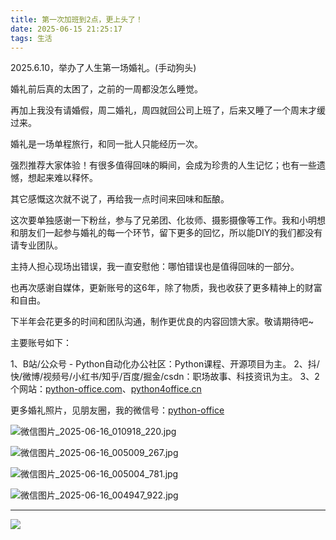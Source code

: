 ```yaml
---
title: 第一次加班到2点，更上头了！
date: 2025-06-15 21:25:17
tags: 生活
---
```




2025.6.10，举办了人生第一场婚礼。(手动狗头)

婚礼前后真的太困了，之前的一周都没怎么睡觉。

再加上我没有请婚假，周二婚礼，周四就回公司上班了，后来又睡了一个周末才缓过来。

婚礼是一场单程旅行，和同一批人只能经历一次。

强烈推荐大家体验！有很多值得回味的瞬间，会成为珍贵的人生记忆；也有一些遗憾，想起来难以释怀。

其它感慨这次就不说了，再给我一点时间来回味和酝酿。

这次要单独感谢一下粉丝，参与了兄弟团、化妆师、摄影摄像等工作。我和小明想和朋友们一起参与婚礼的每一个环节，留下更多的回忆，所以能DIY的我们都没有请专业团队。

主持人担心现场出错误，我一直安慰他：哪怕错误也是值得回味的一部分。

也再次感谢自媒体，更新账号的这6年，除了物质，我也收获了更多精神上的财富和自由。

下半年会花更多的时间和团队沟通，制作更优良的内容回馈大家。敬请期待吧~

主要账号如下：

1、B站/公众号 - Python自动化办公社区：Python课程、开源项目为主。
2、抖/快/微博/视频号/小红书/知乎/百度/掘金/csdn：职场故事、科技资讯为主。
3、2个网站：[python-office.com](https://www.python-office.com)、[python4office.cn](http://www.python4office.cn)

更多婚礼照片，见朋友圈，我的微信号：[python-office](http://www.python4office.cn/wechat-qrcode/)


![微信图片_2025-06-16_010918_220.jpg](https://raw.gitcode.com/user-images/assets/5027920/111ced92-6fdd-457b-8fcc-f64f29704c28/微信图片_2025-06-16_010918_220.jpg '微信图片_2025-06-16_010918_220.jpg')

![微信图片_2025-06-16_005009_267.jpg](https://raw.gitcode.com/user-images/assets/5027920/e5e6a811-d1e8-4c6d-8d2e-c434c2b2a696/微信图片_2025-06-16_005009_267.jpg '微信图片_2025-06-16_005009_267.jpg')

![微信图片_2025-06-16_005004_781.jpg](https://raw.gitcode.com/user-images/assets/5027920/9b27a322-efcb-4490-9f4a-e0f6c7231356/微信图片_2025-06-16_005004_781.jpg '微信图片_2025-06-16_005004_781.jpg')

![微信图片_2025-06-16_004947_922.jpg](https://raw.gitcode.com/user-images/assets/5027920/b45715f0-c2ea-4d5f-bed5-7e65e7be018a/微信图片_2025-06-16_004947_922.jpg '微信图片_2025-06-16_004947_922.jpg')


---

![](https://cos.python-office.com/ads/gzh/sub-py.jpg)